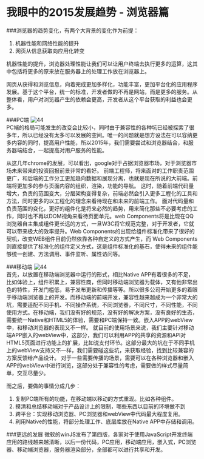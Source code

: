 我眼中的2015发展趋势 - 浏览器篇
===========================

###浏览器的趋势变化，有两个大背景的变化作为前提：
1. 机器性能和网络性能的提升
2. 网页从信息获取向应用化转变

机器性能的提升，浏览器处理性能让我们可以让用户终端去执行更多的运算，这其中包括将更多的原来放在服务器上的处理工作放在浏览器上。

网页从获得和浏览信息，向着完成更加多样化，功能丰富，更加平台化的应用程序发展。基于这个平台，统一的标准，开发者做的不再是网站，而是更多的服务。从整体看，用户对浏览器产生的依赖会更高，开发者从这个平台获取的利益也会更多。

###PC端
![44](http://ww1.sinaimg.cn/large/904e5b25jw1eqpa82o6c0j20ht0flgnn.jpg "pc端浏览器占比")<br>
PC端的格局可能发生的改变会比较小，同时由于兼容性的各种坑已经被探索了很多年，所以已经没有太多可以发展的空间。唯一的问题就是想方设法在可以容纳更多内容的同时，提高用户性能，所以2015年，我们需要尝试和浏览器结合，和服务器端结合，一起提高对用户服务的性能。

从这几年chrome的发展，可以看出，google对于占据浏览器市场，对于浏览器市场未来带来的投资回报前景非常的看好。
前端工程师，将来面对的工作职责范围更广，和后端的工作分工更加趋向数据和展现分离，也就是现在所说的大前端。前端将更加多的参与页面内容的组织，渲染，功能的导航。
这时，随着前端代码量增大，负责的范围变大，分层架构变得复杂，前端必然会引入更多工程化的工具和方法，同时更多的以工程化的理念来看待现在和未来的前端工作。
面对代码量和负责范围的变化，更好的组件化是将来必然的趋势，用来简化那些不必要考虑的工作，同时也不再以DOM视角来看待页面单元。web Components将是比现在QQ浏览器自主集成组件更长远的方式，一旦W3C将它规范完整，对于开发者，它就可以带来极大的效率提升。Web Components的出现给组件标准化带来了很好的契机，改变WEB组件目前仍然依靠各种自定义的方式产生，而 Web Components 则直接提供了标准化的组件定义方式，这是组件标准化的基石，使得未来的组件能够统一创建、方法调用、事件监听、属性访问等。

###移动端
![44](http://ww1.sinaimg.cn/mw690/904e5b25jw1eqpa837363j20ft0csmy5.jpg "移动端浏览器占比")<br>
首先，以放置在移动端浏览器中运行的形式，相比Native APP有着很多的不足，比如体验上，组件积累上，兼容性商，但同时移动端浏览器为载体，又有他非常出色的特性，开发门槛低，易于发布更新和传播等等。所以很多公司开始更多的着眼于移动端浏览器上的开发。而移动端的前端开发，兼容性越来越成为一个非常大的坑，需要适配不同手机、不同操作系统，不同浏览器，不同尺寸，不同性能，不同使用方式。在移动端，我们没有好的规范，没有好的解决方案，没有良好的生态，需要统一Native和HTML5的体验，需要和PC端保持一致。嵌入APP的webView中，和移动浏览器的表现又不一样。
就目前的使用场景来说，我们主要针对移动端APP嵌入的webView中，这部分，我们可以利用APP的共享的资源和API对HTML5页面进行功能上的扩展，比如说支付环节。这部分最大的坑在于不同手机上的webView支持又不一样，我们需要碰这些坑，来获取经验，找到比较兼容的方案反馈给产品设计。
对于一些需要传播的场景，需要可以在各种浏览器和嵌入APP的webView中进行浏览，这部分处于兼容性的考虑，需要做的样式尽量简单，交互尽量少。

而之后，要做的事情分成几步：

1. 复制PC端所有的功能，在移动端以移动的方式重现。比如各种组件。
2. 摸清和总结移动端对于产品设计上的限制，哪些东西以目前的环境做不到
3. 跨平台：实现移动浏览器、PC浏览器和webView中代码最大程度复用。
4. 利用Native的性能，将部分处理工作、底层库放在Native APP中存储和调用。

###更远的发展
微软的winJS发布了第四版，各家对于使用JavaScript开发终端应用的路线越来越清晰，以后一份代码，PC应用，移动端应用，嵌入式，PC浏览器、移动端浏览器，服务器渲染部分，全部都可以进行共享和开发。
